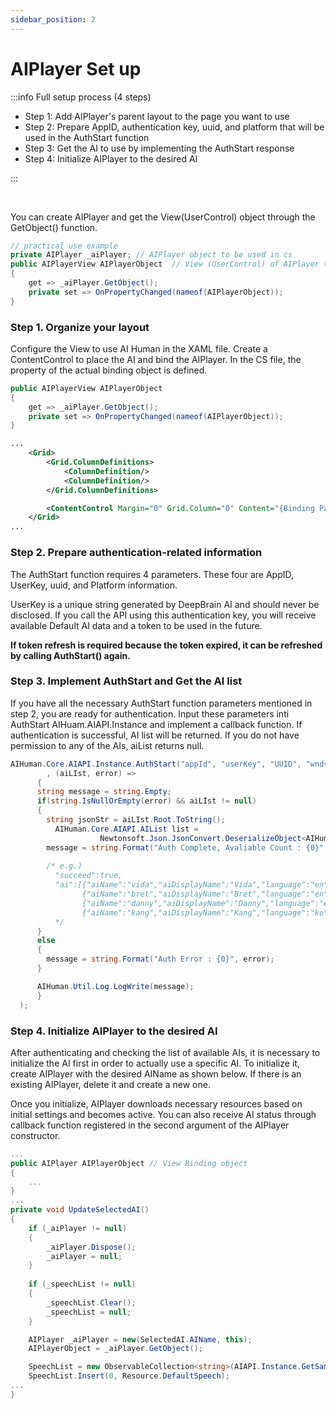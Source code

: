 ```yaml
---
sidebar_position: 2
---
```


# AIPlayer Set up

:::info Full setup process (4 steps)

- Step 1: Add AIPlayer's parent layout to the page you want to use
- Step 2: Prepare AppID, authentication key, uuid, and platform that will be used in the AuthStart function
- Step 3: Get the AI to use by implementing the AuthStart response
- Step 4: Initialize AIPlayer to the desired AI

:::

<br/>

You can create AIPlayer and get the View(UserControl) object through the GetObject() function.

```csharp
// practical use example
private AIPlayer _aiPlayer;	// AIPlayer object to be used in cs
public AIPlayerView AIPlayerObject	// View (UserControl) of AIPlayer to be used in xaml
{
    get => _aiPlayer.GetObject();
    private set => OnPropertyChanged(nameof(AIPlayerObject));
}
```

### Step 1. Organize your layout

Configure the View to use AI Human in the XAML file. Create a ContentControl to place the AI and bind the AIPlayer. In the CS file, the property of the actual binding object is defined.

```csharp
public AIPlayerView AIPlayerObject
{
    get => _aiPlayer.GetObject();
    private set => OnPropertyChanged(nameof(AIPlayerObject));
}
```

```xml
...
	<Grid>
        <Grid.ColumnDefinitions>
            <ColumnDefinition/>
            <ColumnDefinition/>
        </Grid.ColumnDefinitions>

        <ContentControl Margin="0" Grid.Column="0" Content="{Binding Path=AIPlayerObject}" />
    </Grid>
...
```

### Step 2. Prepare authentication-related information

The AuthStart function requires 4 parameters. These four are AppID, UserKey, uuid, and Platform information.

UserKey is a unique string generated by DeepBrain AI and should never be disclosed. If you call the API using this authentication key, you will receive available Default AI data and a token to be used in the future.

**If token refresh is required because the token expired, it can be refreshed by calling AuthStart() again.**

### Step 3. Implement AuthStart and Get the AI list

If you have all the necessary AuthStart function parameters mentioned in step 2, you are ready for authentication. Input these parameters inti AuthStart  AIHuam.AIAPI.Instance and implement a callback function. If authentication is successful, AI list will be returned. If you do not have permission to any of the AIs, aiList returns null.

```csharp
AIHuman.Core.AIAPI.Instance.AuthStart("appId", "userKey", "UUID", "wnds"
    	, (aiLIst, error) =>
      {
      string message = string.Empty;
      if(string.IsNullOrEmpty(error) && aiLIst != null)
      {
      	string jsonStr = aiLIst.Root.ToString();
	      AIHuman.Core.AIAPI.AIList list = 
					Newtonsoft.Json.JsonConvert.DeserializeObject<AIHuman.Core.AIAPI.AIList>(jsonStr);
        message = string.Format("Auth Complete, Avaliable Count : {0}", list.ai.Length);
        
        /* e.g.)
          "succeed":true,
          "ai":[{"aiName":"vida","aiDisplayName":"Vida","language":"en"},
                {"aiName":"bret","aiDisplayName":"Bret","language":"en"},
                {"aiName":"danny","aiDisplayName":"Danny","language":"en"},
                {"aiName":"kang","aiDisplayName":"Kang","language":"ko"}]
          */
      }
      else
      {
      	message = string.Format("Auth Error : {0}", error);
      }

      AIHuman.Util.Log.LogWrite(message);
      }
  );
```

### Step 4. Initialize AIPlayer to the desired AI

After authenticating and checking the list of available AIs, it is necessary to initialize the AI first in order to actually use a specific AI. To initialize it, create AIPlayer with the desired AIName as shown below. If there is an existing AIPlayer, delete it and create a new one.

Once you initialize, AIPlayer downloads necessary resources based on initial settings and becomes active. You can also receive AI status through callback function registered in the second argument of the AIPlayer constructor.

```csharp
...   
public AIPlayer AIPlayerObject // View Binding object
{
    ...
}
...
private void UpdateSelectedAI()
{
   	if (_aiPlayer != null)
	{
        _aiPlayer.Dispose();
        _aiPlayer = null;
    }
    
    if (_speechList != null)
    {
        _speechList.Clear();
        _speechList = null;
    }

    AIPlayer _aiPlayer = new(SelectedAI.AIName, this);
	AIPlayerObject = _aiPlayer.GetObject();

    SpeechList = new ObservableCollection<string>(AIAPI.Instance.GetSampleTexts(SelectedAI.AIName));
    SpeechList.Insert(0, Resource.DefaultSpeech);
...
}
```
